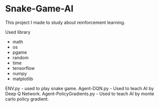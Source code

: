# Snake-Game-AI
This project I made to study about reinforcement learning.

Used library
- math
- os
- pgame
- random
- time
- tensorflow
- numpy
- matplotlib

ENV.py - used to play snake game.
Agent-DQN.py - Used to teach AI by Deep Q Network.
Agent-PolicyGradients.py - Used to teach AI by monte carlo policy gradient.
